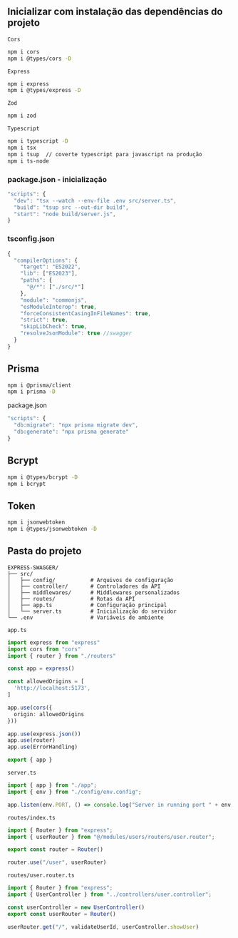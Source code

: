 ## Inicializar com instalação das dependências do projeto

`Cors`

````bash
npm i cors
npm i @types/cors -D
````

`Express`
````bash
npm i express
npm i @types/express -D
````

`Zod`
````bash
npm i zod
````

`Typescript`
````bash
npm i typescript -D
npm i tsx
npm i tsup  // coverte typescript para javascript na produção
npm i ts-node
````

### package.json - inicialização
````ts
"scripts": {
  "dev": "tsx --watch --env-file .env src/server.ts",
  "build": "tsup src --out-dir build",
  "start": "node build/server.js",
}
````


### tsconfig.json

````ts
{
  "compilerOptions": {
    "target": "ES2022",
    "lib": ["ES2023"],
    "paths": {
      "@/*": ["./src/*"]
    },
    "module": "commonjs",
    "esModuleInterop": true,
    "forceConsistentCasingInFileNames": true,
    "strict": true,
    "skipLibCheck": true,
    "resolveJsonModule": true //swagger
  }
}
````

## Prisma

````bash
npm i @prisma/client
npm i prisma -D
````
package.json

````ts
"scripts": {
  "db:migrate": "npx prisma migrate dev",
  "db:generate": "npx prisma generate"
}
````

## Bcrypt

````bash
npm i @types/bcrypt -D
npm i bcrypt
````

## Token

````bash
npm i jsonwebtoken
npm i @types/jsonwebtoken -D
````

## Pasta do projeto

```
EXPRESS-SWAGGER/
├── src/
│   ├── config/           # Arquivos de configuração
│   ├── controller/       # Controladores da API
│   ├── middlewares/      # Middlewares personalizados
│   ├── routes/           # Rotas da API
│   ├── app.ts            # Configuração principal
│   └── server.ts         # Inicialização do servidor
└── .env                  # Variáveis de ambiente
```

`app.ts`

````ts
import express from "express"
import cors from "cors"
import { router } from "./routers"

const app = express()

const allowedOrigins = [
  'http://localhost:5173',
]

app.use(cors({
  origin: allowedOrigins
}))

app.use(express.json())
app.use(router)
app.use(ErrorHandling)

export { app }
````

`server.ts`

````ts
import { app } from "./app";
import { env } from "./config/env.config";

app.listen(env.PORT, () => console.log("Server in running port " + env.PORT))
````

`routes/index.ts`
````ts
import { Router } from "express";
import { userRouter } from "@/modules/users/routers/user.router";

export const router = Router()

router.use("/user", userRouter)
````

`routes/user.router.ts`

````ts
import { Router } from "express";
import { UserController } from "../controllers/user.controller";

const userController = new UserController()
export const userRouter = Router()

userRouter.get("/", validateUserId, userController.showUser)
````